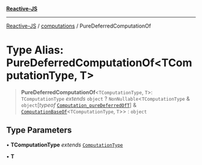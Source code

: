 [**Reactive-JS**](../../README.md)

***

[Reactive-JS](../../README.md) / [computations](../README.md) / PureDeferredComputationOf

# Type Alias: PureDeferredComputationOf\<TComputationType, T\>

> **PureDeferredComputationOf**\<`TComputationType`, `T`\>: `TComputationType` *extends* `object` ? `NonNullable`\<`TComputationType` & `object`\[*typeof* [`Computation_pureDeferredOfT`](../variables/Computation_pureDeferredOfT.md)\] & [`ComputationBaseOf`](ComputationBaseOf.md)\<`TComputationType`, `T`\>\> : `object`

## Type Parameters

• **TComputationType** *extends* [`ComputationType`](ComputationType.md)

• **T**
